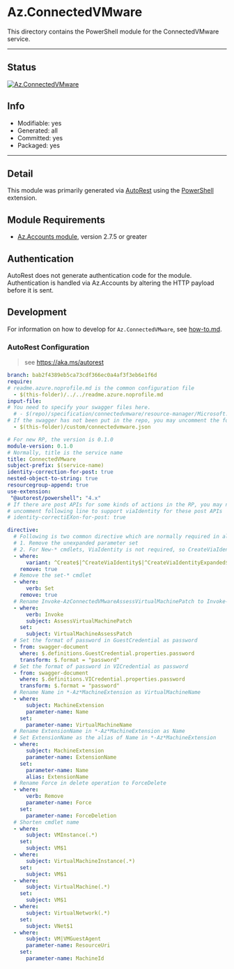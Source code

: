 <!-- region Generated -->
# Az.ConnectedVMware
This directory contains the PowerShell module for the ConnectedVMware service.

---
## Status
[![Az.ConnectedVMware](https://img.shields.io/powershellgallery/v/Az.ConnectedVMware.svg?style=flat-square&label=Az.ConnectedVMware "Az.ConnectedVMware")](https://www.powershellgallery.com/packages/Az.ConnectedVMware/)

## Info
- Modifiable: yes
- Generated: all
- Committed: yes
- Packaged: yes

---
## Detail
This module was primarily generated via [AutoRest](https://github.com/Azure/autorest) using the [PowerShell](https://github.com/Azure/autorest.powershell) extension.

## Module Requirements
- [Az.Accounts module](https://www.powershellgallery.com/packages/Az.Accounts/), version 2.7.5 or greater

## Authentication
AutoRest does not generate authentication code for the module. Authentication is handled via Az.Accounts by altering the HTTP payload before it is sent.

## Development
For information on how to develop for `Az.ConnectedVMware`, see [how-to.md](how-to.md).
<!-- endregion -->

### AutoRest Configuration
> see https://aka.ms/autorest

``` yaml
branch: bab2f4389eb5ca73cdf366ec0a4af3f3eb6e1f6d
require:
# readme.azure.noprofile.md is the common configuration file
  - $(this-folder)/../../readme.azure.noprofile.md
input-file:
# You need to specify your swagger files here.
  # - $(repo)/specification/connectedvmware/resource-manager/Microsoft.ConnectedVMwarevSphere/preview/2022-01-10-preview/connectedvmware.json
# If the swagger has not been put in the repo, you may uncomment the following line and refer to it locally 
  - $(this-folder)/custom/connectedvmware.json

# For new RP, the version is 0.1.0
module-version: 0.1.0
# Normally, title is the service name
title: ConnectedVMware
subject-prefix: $(service-name)
identity-correction-for-post: true
nested-object-to-string: true
resourcegroup-append: true
use-extension:
 "@autorest/powershell": "4.x"
# If there are post APIs for some kinds of actions in the RP, you may need to 
# uncomment following line to support viaIdentity for these post APIs
# identity-correctiEXon-for-post: true

directive:
  # Following is two common directive which are normally required in all the RPs
  # 1. Remove the unexpanded parameter set
  # 2. For New-* cmdlets, ViaIdentity is not required, so CreateViaIdentityExpanded is removed as well
  - where:
      variant: ^Create$|^CreateViaIdentity$|^CreateViaIdentityExpanded$|^Update$|^UpdateViaIdentity$|^Install$|^InstallViaIdentity$
    remove: true
  # Remove the set-* cmdlet
  - where:
      verb: Set
    remove: true
  # Rename Invoke-AzConnectedVMwareAssessVirtualMachinePatch to Invoke-AzConnectedVMwareVirtualMachineAssessPatch
  - where:
      verb: Invoke
      subject: AssessVirtualMachinePatch
    set:
      subject: VirtualMachineAssessPatch
  # Set the format of password in GuestCredential as password
  - from: swagger-document 
    where: $.definitions.GuestCredential.properties.password
    transform: $.format = "password"
  # Set the format of password in VICredential as password
  - from: swagger-document 
    where: $.definitions.VICredential.properties.password
    transform: $.format = "password"
  # Rename Name in *-Az*MachineExtension as VirtualMachineName
  - where:
      subject: MachineExtension
      parameter-name: Name
    set:
      parameter-name: VirtualMachineName
  # Rename ExtensionName in *-Az*MachineExtension as Name
  # Set ExtensionName as the alias of Name in *-Az*MachineExtension
  - where:
      subject: MachineExtension
      parameter-name: ExtensionName
    set:
      parameter-name: Name
      alias: ExtensionName
  # Rename Force in delete operation to ForceDelete
  - where:
      verb: Remove
      parameter-name: Force
    set:
      parameter-name: ForceDeletion
  # Shorten cmdlet name
  - where:
      subject: VMInstance(.*)
    set:
      subject: VM$1
  - where:
      subject: VirtualMachineInstance(.*)
    set:
      subject: VM$1
  - where:
      subject: VirtualMachine(.*)
    set:
      subject: VM$1
  - where:
      subject: VirtualNetwork(.*)
    set:
      subject: VNet$1
  - where:
      subject: VM|VMGuestAgent
      parameter-name: ResourceUri
    set:
      parameter-name: MachineId 

```
